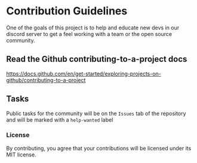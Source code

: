 # Contribution Guidelines

One of the goals of this project is to help and educate new devs in our discord server to get a feel working with a team or the open source community.

## Read the Github contributing-to-a-project docs

https://docs.github.com/en/get-started/exploring-projects-on-github/contributing-to-a-project

## Tasks

Public tasks for the community will be on the `Issues` tab of the repository and will be marked with a `help-wanted` label

### License

By contributing, you agree that your contributions will be licensed under its MIT license.
